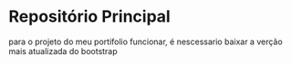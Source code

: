 # Repositório Principal
para o projeto do meu portifolio funcionar, é nescessario baixar a verção mais atualizada do bootstrap
